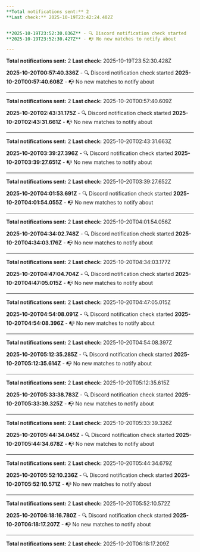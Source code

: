 ```yaml
---
**Total notifications sent:** 2
**Last check:** 2025-10-19T23:42:24.402Z


**2025-10-19T23:52:30.036Z** - 🔍 Discord notification check started
**2025-10-19T23:52:30.427Z** - 📭 No new matches to notify about

---
```

**Total notifications sent:** 2
**Last check:** 2025-10-19T23:52:30.428Z


**2025-10-20T00:57:40.336Z** - 🔍 Discord notification check started
**2025-10-20T00:57:40.608Z** - 📭 No new matches to notify about

---
**Total notifications sent:** 2
**Last check:** 2025-10-20T00:57:40.609Z


**2025-10-20T02:43:31.175Z** - 🔍 Discord notification check started
**2025-10-20T02:43:31.661Z** - 📭 No new matches to notify about

---
**Total notifications sent:** 2
**Last check:** 2025-10-20T02:43:31.663Z


**2025-10-20T03:39:27.396Z** - 🔍 Discord notification check started
**2025-10-20T03:39:27.651Z** - 📭 No new matches to notify about

---
**Total notifications sent:** 2
**Last check:** 2025-10-20T03:39:27.652Z


**2025-10-20T04:01:53.691Z** - 🔍 Discord notification check started
**2025-10-20T04:01:54.055Z** - 📭 No new matches to notify about

---
**Total notifications sent:** 2
**Last check:** 2025-10-20T04:01:54.056Z


**2025-10-20T04:34:02.748Z** - 🔍 Discord notification check started
**2025-10-20T04:34:03.176Z** - 📭 No new matches to notify about

---
**Total notifications sent:** 2
**Last check:** 2025-10-20T04:34:03.177Z


**2025-10-20T04:47:04.704Z** - 🔍 Discord notification check started
**2025-10-20T04:47:05.015Z** - 📭 No new matches to notify about

---
**Total notifications sent:** 2
**Last check:** 2025-10-20T04:47:05.015Z


**2025-10-20T04:54:08.091Z** - 🔍 Discord notification check started
**2025-10-20T04:54:08.396Z** - 📭 No new matches to notify about

---
**Total notifications sent:** 2
**Last check:** 2025-10-20T04:54:08.397Z


**2025-10-20T05:12:35.285Z** - 🔍 Discord notification check started
**2025-10-20T05:12:35.614Z** - 📭 No new matches to notify about

---
**Total notifications sent:** 2
**Last check:** 2025-10-20T05:12:35.615Z


**2025-10-20T05:33:38.783Z** - 🔍 Discord notification check started
**2025-10-20T05:33:39.325Z** - 📭 No new matches to notify about

---
**Total notifications sent:** 2
**Last check:** 2025-10-20T05:33:39.326Z


**2025-10-20T05:44:34.045Z** - 🔍 Discord notification check started
**2025-10-20T05:44:34.678Z** - 📭 No new matches to notify about

---
**Total notifications sent:** 2
**Last check:** 2025-10-20T05:44:34.679Z


**2025-10-20T05:52:10.236Z** - 🔍 Discord notification check started
**2025-10-20T05:52:10.571Z** - 📭 No new matches to notify about

---
**Total notifications sent:** 2
**Last check:** 2025-10-20T05:52:10.572Z


**2025-10-20T06:18:16.780Z** - 🔍 Discord notification check started
**2025-10-20T06:18:17.207Z** - 📭 No new matches to notify about

---
**Total notifications sent:** 2
**Last check:** 2025-10-20T06:18:17.209Z
